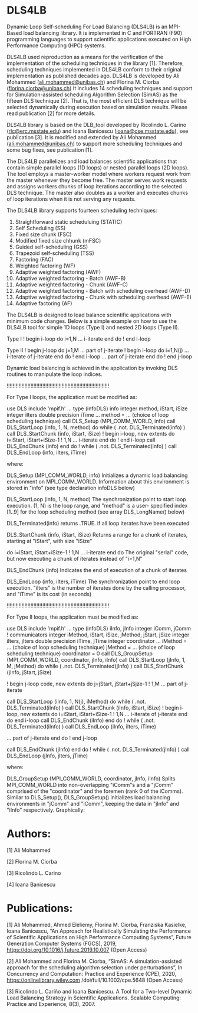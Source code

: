 # DLS4LB
Dynamic Loop Self-scheduling For Load Balancing (DLS4LB) is an MPI-Based load balancing library. It is implemented in C and FORTRAN (F90) programming languages to support scientific applications executed on High Performance Computing (HPC) systems.

DLS4LB used reproduction as a means for the verification of the implementation of the scheduling techniques in the library [1]. 
Therefore, scheduling techniques implemented in DLS4LB conform to their original implementation as published decades ago.
DLS4LB is developed by Ali Mohammed (ali.mohammed@unibas.ch) and Florina M. Ciorba (florina.ciorba@unibas.ch)
It includes 14 scheduling techniques and support for Simulation-assisted scheduling Algorithm Selection (SimAS) as the fifteen DLS technique [2].
That is, the most efficient DLS technique will be selected dynamically during execution based on simulation results. Please read publication [2] for more details.

DLS4LB library is based on the DLB_tool developed by Ricolindo L. Carino (rlc@erc.msstate.edu) and Ioana Banicescu (ioana@cse.msstate.edu), see publication [3].
It is modified and extended by Ali Mohammed (ali.mohammed@unibas.ch) to support more scheduling techniques and some bug fixes, see publication [1].

The DLS4LB parallelizes and load balances scientific applications that contain simple parallel loops (1D loops) or nested parallel loops (2D loops). The tool employs a master-worker model where workers request work from the master whenever they become free. The master serves work requests and assigns workers chunks of loop iterations according to the selected DLS technique. The master also doubles as a worker and executes chunks of loop iterations when it is not serving any requests.


The DLS4LB library supports fourteen scheduling techniques:
  1.  Straightforward static scheduluing (STATIC)
  2.  Self Scheduling (SS)
  3.  Fixed size chunk (FSC)
  4.  Modified fixed size chhunk (mFSC)
  5.  Guided self-scheduling (GSS) 
  6.  Trapezoid self-scheduling (TSS)
  7.  Factoring (FAC)
  8.  Weighted factoring (WF)
  9.  Adaptive weighted factoring (AWF)
  10. Adaptive weighted factoring - Batch (AWF-B)
  11. Adaptive weighted factoring - Chunk (AWF-C)
  12. Adaptive weighted factoring - Batch with scheduling overhead (AWF-D)
  13. Adaptive weighted factoring - Chunk with scheduling overhead (AWF-E)
  14. Adaptive factoring (AF)
  
 
The DLS4LB is designed to load balance scientific applications with minimum code changes. Below is a simple example on how to use the DLS4LB tool for simple 1D loops (Type I) and nested 2D loops (Type II).
  
Type I
   ! begin i-loop
   do i=1,N
     ... i-iterate
   end do
   ! end i-loop


 Type II
   ! begin j-loop
   do j=1,M
     ... part of j-iterate
     ! begin i-loop
     do i=1,N(j)
     ... i-iterate of j-iterate
     end do
     ! end i-loop
     ... part of j-iterate
   end do
   ! end j-loop

 Dynamic load balancing is achieved in the application
 by invoking DLS routines to manipulate the loop indices.

!!!!!!!!!!!!!!!!!!!!!!!!!!!!!!!!!!!!!!!!!!!!!!!!!!!!!!!!!!!!!!!!!!!!!

 For Type I loops, the application must be modified as:

   use DLS
   include 'mpif.h'
   ...
   type (infoDLS) info
   integer method, iStart, iSize
   integer iIters
   double precision iTime
   ...
   method = ... (choice of loop scheduling technique)
   call DLS_Setup (MPI_COMM_WORLD, info)
   call DLS_StartLoop (info, 1, N, method)
   do while ( .not. DLS_Terminated(info) )
     call DLS_StartChunk (info, iStart, iSize)
     ! begin i-loop, new extents
     do i=iStart, iStart+iSize-1    ! 1,N
       ... i-iterate
     end do
     ! end i-loop
     call DLS_EndChunk (info)
   end do ! while ( .not. DLS_Terminated(info) )
   call DLS_EndLoop (info, iIters, iTime)


 where:

   DLS_Setup (MPI_COMM_WORLD, info)
      Initializes a dynamic load balancing environment on
      MPI_COMM_WORLD. Information about this environment is
      stored in "info" (see type declaration infoDLS below)

   DLS_StartLoop (info, 1, N, method)
      The synchronization point to start loop execution.
      (1, N) is the loop range, and "method" is a user-
      specified index [1..9] for the loop scheduling method
      (see array DLS_LongName() below)

   DLS_Terminated(info) 
      returns .TRUE. if all loop iterates have been
      executed

   DLS_StartChunk (info, iStart, iSize)
      Returns a range for a chunk of iterates, starting
      at "iStart", with size "iSize"

   do i=iStart, iStart+iSize-1    ! 1,N
     ... i-iterate
   end do
      The original "serial" code, but now executing
      a chunk of iterates instead of "i=1,N"

   DLS_EndChunk (info)
      Indicates the end of execution of a chunk of iterates

   DLS_EndLoop (info, iIters, iTime)
      The synchronization point to end loop execution. 
      "iIters" is the number of iterates done by the calling
      processor, and "iTime" is its cost (in seconds)
      

!!!!!!!!!!!!!!!!!!!!!!!!!!!!!!!!!!!!!!!!!!!!!!!!!!!!!!!!!!!!!!!!!!!!!

 For Type II loops, the application must be modified as:

   use DLS
   include 'mpif.h'
   ...
   type (infoDLS) iInfo, jInfo
   integer iComm, jComm    ! communicators
   integer iMethod, iStart, iSize, jMethod, jStart, jSize
   integer iIters, jIters
   double precision iTime, jTime
   integer coordinator
   ...
   iMethod = ... (choice of loop scheduling technique)
   jMethod = ... (choice of loop scheduling technique)
   coordinator = 0
   call DLS_GroupSetup (MPI_COMM_WORLD, coordinator, jInfo, iInfo)
   call DLS_StartLoop (jInfo, 1, M, jMethod)
   do while ( .not. DLS_Terminated(jInfo) )
     call DLS_StartChunk (jInfo, jStart, jSize)

   ! begin j-loop code, new extents
     do j=jStart, jStart+jSjze-1    ! 1,M
       ... part of j-iterate 

   call DLS_StartLoop (iInfo, 1, N(j), iMethod)
       do while ( .not. DLS_Terminated(iInfo) )
         call DLS_StartChunk (iInfo, iStart, iSize)
         ! begin i-loop, new extents
         do i=iStart, iStart+iSize-1    ! 1,N
           ... i-iterate of j-iterate
         end do
       end i-loop
       call DLS_EndChunk (iInfo)
      end do ! while ( .not. DLS_Terminated(iInfo) )
      call DLS_EndLoop (iInfo, iIters, iTime)

   ... part of j-iterate 
     end do
   ! end j-loop

  call DLS_EndChunk (jInfo)
   end do ! while ( .not. DLS_Terminated(jInfo) )
   call DLS_EndLoop (jInfo, jIters, jTime)

 where:

   DLS_GroupSetup (MPI_COMM_WORLD, coordinator, jInfo, iInfo)
      Splits MPI_COMM_WORLD into non-overlapping "iComm"s and
      a "jComm" comprised of the "coordinator" and the
      foremen (rank 0 of the iComms).  Similar to DLS_Setup(), 
      DLS_GroupSetup() initializes load balancing environments 
      in "jComm" and "iComm", keeping the data in "jInfo" and 
      "iInfo" respectively. Graphically:


 Authors:
 =======
[1] Ali Mohammed

[2] Florina M. Ciorba

[3] Ricolindo L. Carino

[4] Ioana Banicescu


Publications:
============
[1] Ali Mohammed, Ahmed Eleliemy, Florina M. Ciorba, Franziska Kasielke, Ioana Banicescu, “An Approach for Realistically Simulating the Performance of Scientific Applications on High Performance Computing Systems”, Future Generation Computer Systems (FGCS), 2019, https://doi.org/10.1016/j.future.2019.10.007 (Open Access)

[2]  Ali Mohammed and Florina M. Ciorba, “SimAS: A simulation-assisted approach for the scheduling algorithm selection under perturbations”, In Concurrency and Computation: Practice and Experience (CPE), 2020, https://onlinelibrary.wiley.com /doi/full/10.1002/cpe.5648 (Open Access)

[3] Ricolindo L. Cariño and Ioana Banicescu. A Tool for a Two-level Dynamic Load Balancing Strategy in Scientific Applications. Scalable Computing: Practice and Experience, 8(3), 2007.

